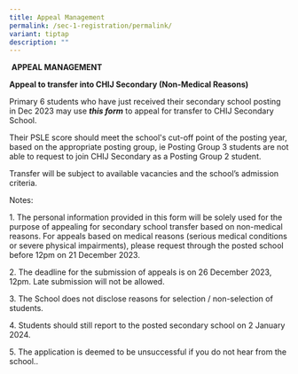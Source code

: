 ```yaml
---
title: Appeal Management
permalink: /sec-1-registration/permalink/
variant: tiptap
description: ""
---
```

<p></p><p>&nbsp;<strong>APPEAL MANAGEMENT&nbsp;</strong></p><p><strong>Appeal to transfer into CHIJ Secondary (Non-Medical Reasons)&nbsp;</strong></p><p>Primary 6 students who have just received their secondary school posting in Dec 2023 may use <strong><em>this form</em></strong> to appeal for transfer to CHIJ Secondary School.&nbsp;</p><p>Their PSLE score should meet the school's cut-off point of the posting year, based on the appropriate posting group, ie Posting Group 3 students are not able to request to join CHIJ Secondary as a Posting Group 2 student.&nbsp;</p><p>Transfer will be subject to available vacancies and the school’s admission criteria.&nbsp;</p><p>Notes:&nbsp;</p><p>1. The personal information provided in this form will be solely used for the purpose of appealing for secondary school transfer based on non-medical reasons. For appeals based on medical reasons (serious medical conditions or severe physical impairments), please request through the posted school before 12pm on 21 December 2023.&nbsp;</p><p>2. The deadline for the submission of appeals is on 26 December 2023, 12pm. Late submission will not be allowed.&nbsp;</p><p>3. The School does not disclose reasons for selection / non-selection of students.&nbsp;</p><p>4. Students should still report to the posted secondary school on 2 January 2024.&nbsp;</p><p>5. The application is deemed to be unsuccessful if you do not hear from the school..&nbsp;</p>